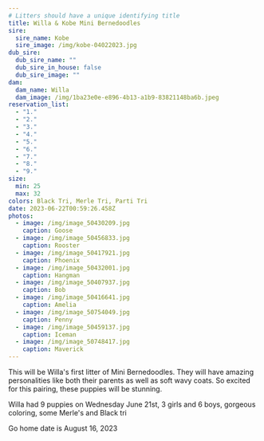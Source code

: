 ```yaml
---
# Litters should have a unique identifying title
title: Willa & Kobe Mini Bernedoodles
sire:
  sire_name: Kobe
  sire_image: /img/kobe-04022023.jpg
dub_sire:
  dub_sire_name: ""
  dub_sire_in_house: false
  dub_sire_image: ""
dam:
  dam_name: Willa
  dam_image: /img/1ba23e0e-e896-4b13-a1b9-83821148ba6b.jpeg
reservation_list:
  - "1."
  - "2."
  - "3."
  - "4."
  - "5."
  - "6."
  - "7."
  - "8."
  - "9."
size:
  min: 25
  max: 32
colors: Black Tri, Merle Tri, Parti Tri
date: 2023-06-22T00:59:26.458Z
photos:
  - image: /img/image_50430209.jpg
    caption: Goose
  - image: /img/image_50456833.jpg
    caption: Rooster
  - image: /img/image_50417921.jpg
    caption: Phoenix
  - image: /img/image_50432001.jpg
    caption: Hangman
  - image: /img/image_50407937.jpg
    caption: Bob
  - image: /img/image_50416641.jpg
    caption: Amelia
  - image: /img/image_50754049.jpg
    caption: Penny
  - image: /img/image_50459137.jpg
    caption: Iceman
  - image: /img/image_50748417.jpg
    caption: Maverick
---
```

This will be Willa's first litter of Mini Bernedoodles. They will have amazing personalities like both their parents as well as soft wavy coats. So excited for this pairing, these puppies will be stunning.

Willa had 9 puppies on Wednesday June 21st, 3 girls and 6 boys, gorgeous coloring, some Merle's and Black tri

G﻿o home date is August 16, 2023